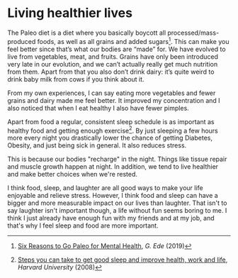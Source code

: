 # Living healthier lives

The Paleo diet is a diet where you basically boycott all processed/mass-produced foods, as well as all grains and added sugars[^1]. This can make you feel better since that’s what our bodies are “made” for. We have evolved to live from vegetables, meat, and fruits. Grains have only been introduced very late in our evolution, and we can’t actually really get much nutrition from them. Apart from that you also don’t drink dairy: it’s quite weird to drink baby milk from cows if you think about it.

From my own experiences, I can say eating more vegetables and fewer grains and dairy made me feel better. It improved my concentration and I also noticed that when I eat healthy I also have fewer pimples.

Apart from food a regular, consistent sleep schedule is as important as healthy food and getting enough exercise[^2]. By just sleeping a few hours more every night you drastically lower the chance of getting Diabetes, Obesity, and just being sick in general. It also reduces stress.

This is because our bodies "recharge" in the night. Things like tissue repair and muscle growth happen at night. In addition, we tend to live healthier and make better choices when we're rested.

I think food, sleep, and laughter are all good ways to make your life enjoyable and relieve stress. However, I think food and sleep can have a bigger and more measurable impact on our lives than laughter. That isn't to say laughter isn't important though, a life without fun seems boring to me. I think I just already have enough fun with my friends and at my job, and that's why I feel sleep and food are more important.

[^1]: [Six Reasons to Go Paleo for Mental Health](https://www.psychologytoday.com/us/blog/diagnosis-diet/201909/six-reasons-go-paleo-mental-health), _G. Ede_ (2019)
[^2]: [Steps you can take to get good sleep and improve health, work and life](https://healthysleep.med.harvard.edu/need-sleep/whats-in-it-for-you/health), _Harvard University_ (2008)
